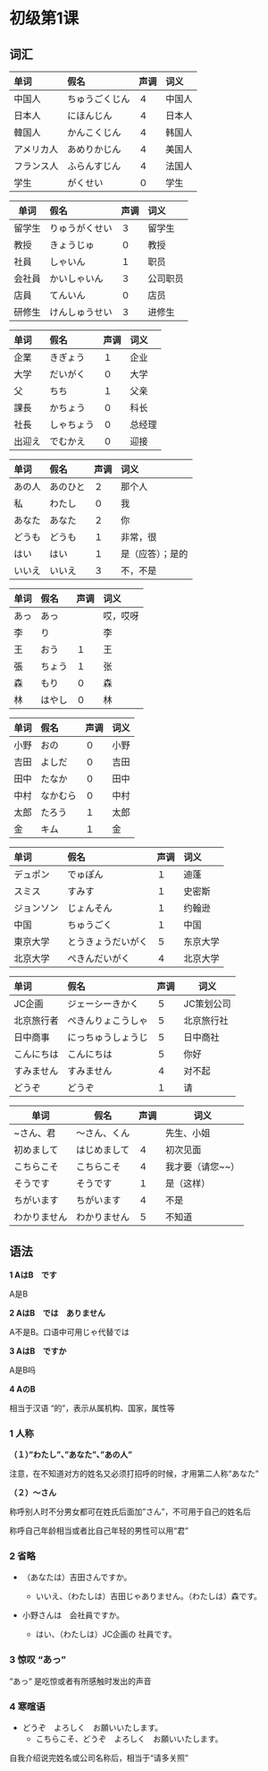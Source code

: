# 初级第1课

## 词汇

| 单词       | 假名           | 声调 | 词义   |
| :--------- | :------------- | :--- | :----- |
| 中国人     | ちゅうごくじん | ４   | 中国人 |
| 日本人     | にほんじん     | ４   | 日本人 |
| 韓国人     | かんこくじん   | ４   | 韩国人 |
| アメリカ人 | あめりかじん   | ４   | 美国人 |
| フランス人 | ふらんすじん   | ４   | 法国人 |
| 学生       | がくせい       | ０   | 学生   |

| 单词   | 假名           | 声调 | 词义     |
| ------ | :------------- | :--- | :------- |
| 留学生 | りゅうがくせい | ３   | 留学生   |
| 教授   | きょうじゅ     | ０   | 教授     |
| 社員   | しゃいん       | １   | 职员     |
| 会社員 | かいしゃいん   | ３   | 公司职员 |
| 店員   | てんいん       | ０   | 店员     |
| 研修生 | けんしゅうせい | ３   | 进修生   |

| 单词   | 假名       | 声调 | 词义   |
| :----- | :--------- | :--- | :----- |
| 企業   | きぎょう   | １   | 企业   |
| 大学   | だいがく   | ０   | 大学   |
| 父     | ちち       | １   | 父亲   |
| 課長   | かちょう   | ０   | 科长   |
| 社長   | しゃちょう | ０   | 总经理 |
| 出迎え | でむかえ   | ０   | 迎接   |

| 单词   | 假名     | 声调 | 词义             |
| :----- | :------- | :--- | :--------------- |
| あの人 | あのひと | ２   | 那个人           |
| 私     | わたし   | ０   | 我               |
| あなた | あなた   | ２   | 你               |
| どうも | どうも   | １   | 非常，很         |
| はい   | はい     | １   | 是（应答）；是的 |
| いいえ | いいえ   | ３   | 不，不是         |

| 单词 | 假名   | 声调 | 词义     |
| :--- | :----- | :--- | :------- |
| あっ | あっ   |      | 哎，哎呀 |
| 李   | り     |      | 李       |
| 王   | おう   | １   | 王       |
| 張   | ちょう | １   | 张       |
| 森   | もり   | ０   | 森       |
| 林   | はやし | ０   | 林       |

| 单词 | 假名     | 声调 | 词义 |
| :--- | :------- | :--- | ---- |
| 小野 | おの     | ０   | 小野 |
| 吉田 | よしだ   | ０   | 吉田 |
| 田中 | たなか   | ０   | 田中 |
| 中村 | なかむら | ０   | 中村 |
| 太郎 | たろう   | １   | 太郎 |
| 金   | キム     | １   | 金   |

| 单词       | 假名               | 声调 | 词义     |
| :--------- | :----------------- | ---- | :------- |
| デュポン   | でゅぽん           | １   | 迪蓬     |
| スミス     | すみす             | １   | 史密斯   |
| ジョンソン | じょんそん         | １   | 约翰逊   |
| 中国       | ちゅうごく         | １   | 中国     |
| 東京大学   | とうきょうだいがく | ５   | 东京大学 |
| 北京大学   | ぺきんだいがく     | ４   | 北京大学 |

| 单词       | 假名               | 声调 | 词义       |
| :--------- | :----------------- | :--- | ---------- |
| JC企画     | ジェーシーきかく   | ５   | JC策划公司 |
| 北京旅行者 | ぺきんりょこうしゃ | ５   | 北京旅行社 |
| 日中商事   | にっちゅうしょうじ | ５   | 日中商社   |
| こんにちは | こんにちは         | ５   | 你好       |
| すみません | すみません         | ４   | 对不起     |
| どうぞ     | どうぞ             | １   | 请         |

| 单词         | 假名         | 声调 | 词义             |
| ------------ | ------------ | ---- | ---------------- |
| ~さん、君    | ～さん、くん |      | 先生、小姐       |
| 初めまして   | はじめまして | ４   | 初次见面         |
| こちらこそ   | こちらこそ   | ４   | 我才要（请您~~） |
| そうです     | そうです     | １   | 是（这样）       |
| ちがいます   | ちがいます   | ４   | 不是             |
| わかりません | わかりません | ５   | 不知道           |



## 语法

**1 AはB　です**

A是B

**2 AはB　では　ありません**

A不是B。口语中可用じゃ代替では

**3 AはB　ですか**

A是B吗

**4 AのB**

相当于汉语 “的”，表示从属机构、国家，属性等 

### 1 人称

**（１）”わたし”、”あなた”、”あの人”**

注意，在不知道对方的姓名又必须打招呼的时候，才用第二人称“あなた”

**（２）～さん**

称呼别人时不分男女都可在姓氏后面加”さん”，不可用于自己的姓名后

称呼自己年龄相当或者比自己年轻的男性可以用“君”

### 2 省略

- （あなたは）吉田さんですか。
  - いいえ、（わたしは）吉田じゃありません。（わたしは）森です。

- 小野さんは　会社員ですか。
  - はい、（わたしは）JC企画の 社員です。

### 3 惊叹 “あっ”

“あっ“ 是吃惊或者有所感触时发出的声音

### 4 寒暄语 

- どうぞ　よろしく　お願いいたします。
  - こちらこそ、どうぞ　よろしく　お願いいたします。

自我介绍说完姓名或公司名称后，相当于“请多关照”

